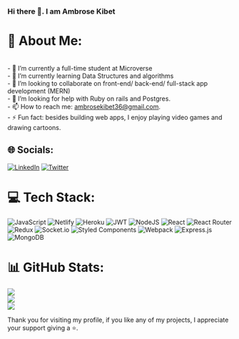 ### Hi there 👋. I am Ambrose Kibet

<!--
**ambrose-kibet/ambrose-kibet** is a ✨ _special_ ✨ repository because its `README.md` (this file) appears on your GitHub profile.

Here are some ideas to get you started:

- 🔭 I’m currently working on ...
- 🌱 I’m currently learning ...
- 👯 I’m looking to collaborate on ...
- 🤔 I’m looking for help with ...
- 💬 Ask me about ...
- 📫 How to reach me: ...
- 😄 Pronouns: ...
- ⚡ Fun fact: ...
-->

# 💫 About Me:

<br>- 🔭 I’m currently a full-time student at Microverse<br>- 🌱 I’m currently learning Data Structures and algorithms<br>- 👯 I’m looking to collaborate on front-end/ back-end/ full-stack app development (MERN)<br>- 🤔 I’m looking for help with Ruby on rails and Postgres.<br>- 📫 How to reach me: ambrosekibet36@gmail.com.<br>- ⚡ Fun fact: besides building web apps, I enjoy playing video games and drawing cartoons.

## 🌐 Socials:

[![LinkedIn](https://img.shields.io/badge/LinkedIn-%230077B5.svg?logo=linkedin&logoColor=white)](https://linkedin.com/in/ambrose-kibet-56a791122) [![Twitter](https://img.shields.io/badge/Twitter-%231DA1F2.svg?logo=Twitter&logoColor=white)](https://twitter.com/ambrose_kibet)

# 💻 Tech Stack:

![JavaScript](https://img.shields.io/badge/javascript-%23323330.svg?style=for-the-badge&logo=javascript&logoColor=%23F7DF1E) ![Netlify](https://img.shields.io/badge/netlify-%23000000.svg?style=for-the-badge&logo=netlify&logoColor=#00C7B7) ![Heroku](https://img.shields.io/badge/heroku-%23430098.svg?style=for-the-badge&logo=heroku&logoColor=white) ![JWT](https://img.shields.io/badge/JWT-black?style=for-the-badge&logo=JSON%20web%20tokens) ![NodeJS](https://img.shields.io/badge/node.js-6DA55F?style=for-the-badge&logo=node.js&logoColor=white) ![React](https://img.shields.io/badge/react-%2320232a.svg?style=for-the-badge&logo=react&logoColor=%2361DAFB) ![React Router](https://img.shields.io/badge/React_Router-CA4245?style=for-the-badge&logo=react-router&logoColor=white) ![Redux](https://img.shields.io/badge/redux-%23593d88.svg?style=for-the-badge&logo=redux&logoColor=white) ![Socket.io](https://img.shields.io/badge/Socket.io-black?style=for-the-badge&logo=socket.io&badgeColor=010101) ![Styled Components](https://img.shields.io/badge/styled--components-DB7093?style=for-the-badge&logo=styled-components&logoColor=white) ![Webpack](https://img.shields.io/badge/webpack-%238DD6F9.svg?style=for-the-badge&logo=webpack&logoColor=black) ![Express.js](https://img.shields.io/badge/express.js-%23404d59.svg?style=for-the-badge&logo=express&logoColor=%2361DAFB) ![MongoDB](https://img.shields.io/badge/MongoDB-%234ea94b.svg?style=for-the-badge&logo=mongodb&logoColor=white)

# 📊 GitHub Stats:

![](https://github-readme-stats.vercel.app/api?username=ambrose-kibet&theme=dark&hide_border=false&include_all_commits=false&count_private=true)<br/>
![](https://github-readme-streak-stats.herokuapp.com/?user=ambrose-kibet&theme=dark&hide_border=false)<br/>
![](https://github-readme-stats.vercel.app/api/top-langs/?username=ambrose-kibet&theme=dark&hide_border=false&include_all_commits=false&count_private=true&layout=compact)

Thank you for visiting my profile, if you like any of my projects, I appreciate your support giving a ⭐.
